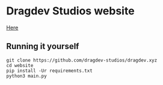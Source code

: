 # Dragdev Studios website

[Here](https://dragdev.xyz)

## Running it yourself

```shell
git clone https://github.com/dragdev-studios/dragdev.xyz
cd website
pip install -Ur requirements.txt
python3 main.py
```
